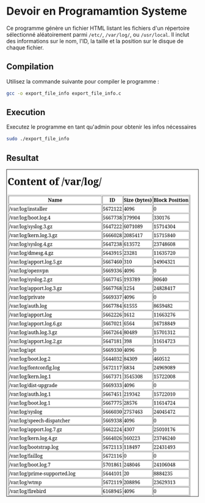 # Devoir en Programamtion Systeme

Ce programme génère un fichier HTML listant les fichiers d'un répertoire sélectionné aléatoirement parmi `/etc/`, `/var/log/`, ou `/usr/local`. Il inclut des informations sur le nom, l'ID, la taille et la position sur le disque de chaque fichier.

## Compilation

Utilisez la commande suivante pour compiler le programme :

```bash
gcc -o export_file_info export_file_info.c
```

## Execution

Executez le programme en tant qu'admin pour obtenir les infos nécessaires

```bash
sudo ./export_file_info
```

## Resultat
![tableau](Screenshot_25-mars_19-14-00_17651.png)
